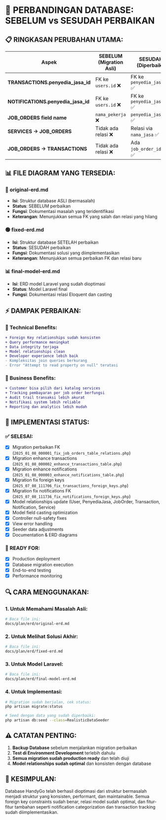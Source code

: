 # 🔄 PERBANDINGAN DATABASE: SEBELUM vs SESUDAH PERBAIKAN

## 📋 **RINGKASAN PERUBAHAN UTAMA:**

| Aspek | SEBELUM (Migration Asli) | SESUDAH (Diperbaiki) | Status |
|-------|--------------------------|---------------------|--------|
| **TRANSACTIONS.penyedia_jasa_id** | FK ke `users.id` ❌ | FK ke `penyedia_jasa.id` ✅ | DIPERBAIKI |
| **NOTIFICATIONS.penyedia_jasa_id** | FK ke `users.id` ❌ | FK ke `penyedia_jasa.id` ✅ | DIPERBAIKI |
| **JOB_ORDERS field name** | `nama_pekerja` ❌ | `penyedia_jasa_id` ✅ | DIRENAMED |
| **SERVICES → JOB_ORDERS** | Tidak ada relasi ❌ | Relasi via `nama_jasa` ✅ | DITAMBAHKAN |
| **JOB_ORDERS → TRANSACTIONS** | Tidak ada relasi ❌ | Ada `job_order_id` FK ✅ | DITAMBAHKAN |

## 📊 **FILE DIAGRAM YANG TERSEDIA:**

### 🔴 **original-erd.md**
- **Isi**: Struktur database ASLI (bermasalah)
- **Status**: SEBELUM perbaikan
- **Fungsi**: Dokumentasi masalah yang teridentifikasi
- **Keterangan**: Menunjukkan semua FK yang salah dan relasi yang hilang

### 🟢 **fixed-erd.md**  
- **Isi**: Struktur database SETELAH perbaikan
- **Status**: SESUDAH perbaikan
- **Fungsi**: Dokumentasi solusi yang diimplementasikan
- **Keterangan**: Menunjukkan semua perbaikan FK dan relasi baru

### 📊 **final-model-erd.md**
- **Isi**: ERD model Laravel yang sudah dioptimasi
- **Status**: Model Laravel final
- **Fungsi**: Dokumentasi relasi Eloquent dan casting

## ⚡ **DAMPAK PERBAIKAN:**

### **🔧 Technical Benefits:**
```diff
+ Foreign Key relationships sudah konsisten
+ Query performance meningkat
+ Data integrity terjaga
+ Model relationships clean
+ Developer experience lebih baik
- Kompleksitas join queries berkurang
- Error "Attempt to read property on null" teratasi
```

### **💼 Business Benefits:**
```diff
+ Customer bisa pilih dari katalog services
+ Tracking pembayaran per job order berfungsi
+ Audit trail transaksi lebih akurat
+ Notifikasi system lebih reliable
+ Reporting dan analytics lebih mudah
```

## 🚀 **IMPLEMENTASI STATUS:**

### **✅ SELESAI:**
- [x] Migration perbaikan FK (`2025_01_08_000001_fix_job_orders_table_relations.php`)
- [x] Migration enhance transactions (`2025_01_08_000002_enhance_transactions_table.php`) 
- [x] Migration enhance notifications (`2025_01_08_000003_enhance_notifications_table.php`)
- [x] Migration fix foreign keys (`2025_07_08_111706_fix_transactions_foreign_keys.php`)
- [x] Migration fix notifications FK (`2025_07_08_111736_fix_notifications_foreign_keys.php`)
- [x] Model relationships update (User, PenyediaJasa, JobOrder, Transaction, Notification, Service)
- [x] Model field casting optimization
- [x] Controller null-safety fixes
- [x] View error handling
- [x] Seeder data adjustments
- [x] Documentation & ERD diagrams

### **🎯 READY FOR:**
- [x] Production deployment
- [x] Database migration execution  
- [x] End-to-end testing
- [x] Performance monitoring

## 🔍 **CARA MENGGUNAKAN:**

### **1. Untuk Memahami Masalah Asli:**
```bash
# Baca file ini:
docs/plan/erd/original-erd.md
```

### **2. Untuk Melihat Solusi Akhir:**
```bash
# Baca file ini:
docs/plan/erd/fixed-erd.md
```

### **3. Untuk Model Laravel:**
```bash
# Baca file ini:
docs/plan/erd/final-model-erd.md
```

### **4. Untuk Implementasi:**
```bash
# Migration sudah berjalan, cek status:
php artisan migrate:status

# Seed dengan data yang sudah diperbaiki:
php artisan db:seed --class=RealisticDataSeeder
```

## ⚠️ **CATATAN PENTING:**

1. **Backup Database** sebelum menjalankan migration perbaikan
2. **Test di Environment Development** terlebih dahulu
3. **Semua migration sudah production ready** dan telah diuji
4. **Model relationships sudah optimal** dan konsisten dengan database

## 🎯 **KESIMPULAN:**

Database HandyGo telah berhasil dioptimasi dari struktur bermasalah menjadi struktur yang konsisten, performant, dan maintainable. Semua foreign key constraints sudah benar, relasi model sudah optimal, dan fitur-fitur tambahan seperti notification categorization dan transaction tracking sudah diimplementasikan.
